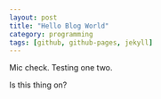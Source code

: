```yaml
---
layout: post  
title: "Hello Blog World"
category: programming
tags: [github, github-pages, jekyll]
---
```


Mic check. Testing one two.

Is this thing on?
